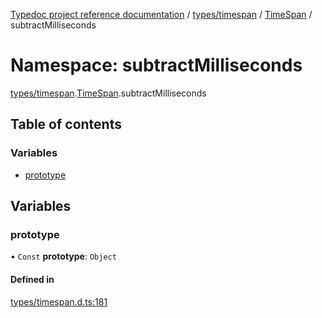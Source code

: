 [Typedoc project reference documentation](../README.md) / [types/timespan](types_timespan.md) / [TimeSpan](types_timespan.timespan.md) / subtractMilliseconds

# Namespace: subtractMilliseconds

[types/timespan](types_timespan.md).[TimeSpan](types_timespan.timespan.md).subtractMilliseconds

## Table of contents

### Variables

- [prototype](types_timespan.timespan.subtractmilliseconds.md#prototype)

## Variables

### prototype

• `Const` **prototype**: `Object`

#### Defined in

[types/timespan.d.ts:181](https://github.com/DocuWare/REST-Sample-TS/blob/828b3d4/src/types/timespan.d.ts#L181)
